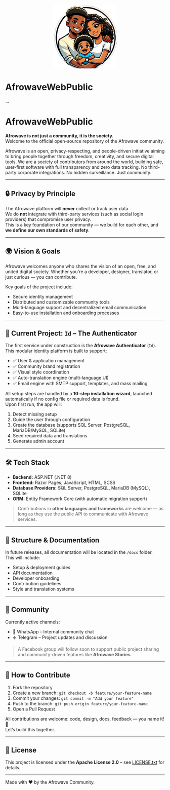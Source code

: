 <p align="center">
  <img src="https://github.com/afrowaveltd/AfrowaveWebPublic/blob/master/Id/wwwroot/img/afrowave-family.png" alt="Afrowave Logo" width="200"/>
</p>

# AfrowaveWebPublic
...


# AfrowaveWebPublic

**Afrowave is not just a community, it is the society.**  
Welcome to the official open-source repository of the Afrowave community.

Afrowave is an open, privacy-respecting, and people-driven initiative aiming to bring people together through freedom, creativity, and secure digital tools. We are a society of contributors from around the world, building safe, user-first software with full transparency and zero data tracking. No third-party corporate integrations. No hidden surveillance. Just community.

---

## 🔒 Privacy by Principle

The Afrowave platform will **never** collect or track user data.  
We do **not** integrate with third-party services (such as social login providers) that compromise user privacy.  
This is a key foundation of our community — we build for each other, and **we define our own standards of safety**.

---

## 🌍 Vision & Goals

Afrowave welcomes anyone who shares the vision of an open, free, and united digital society. Whether you're a developer, designer, translator, or just curious — you can contribute.

Key goals of the project include:

- Secure identity management
- Distributed and customizable community tools
- Multi-language support and decentralized email communication
- Easy-to-use installation and onboarding processes

---

## 🧩 Current Project: `Id` – The Authenticator

The first service under construction is the **Afrowave Authenticator** (`Id`).  
This modular identity platform is built to support:

- ✅ User & application management  
- ✅ Community brand registration  
- ✅ Visual style coordination  
- ✅ Auto-translation engine (multi-language UI)  
- ✅ Email engine with SMTP support, templates, and mass mailing

All setup steps are handled by a **10-step installation wizard**, launched automatically if no config file or required data is found.  
Upon first run, the app will:

1. Detect missing setup
2. Guide the user through configuration
3. Create the database (supports SQL Server, PostgreSQL, MariaDB/MySQL, SQLite)
4. Seed required data and translations
5. Generate admin account

---

## 🛠️ Tech Stack

- **Backend:** ASP.NET (.NET 8)
- **Frontend:** Razor Pages, JavaScript, HTML, SCSS
- **Database Providers:** SQL Server, PostgreSQL, MariaDB (MySQL), SQLite
- **ORM:** Entity Framework Core (with automatic migration support)

> Contributions in **other languages and frameworks** are welcome — as long as they use the public API to communicate with Afrowave services.

---

## 📁 Structure & Documentation

In future releases, all documentation will be located in the `/docs` folder.  
This will include:

- Setup & deployment guides
- API documentation
- Developer onboarding
- Contribution guidelines
- Style and translation systems

---

## 💬 Community

Currently active channels:
- 📱 WhatsApp – Internal community chat
- ✈️ Telegram – Project updates and discussion

> A Facebook group will follow soon to support public project sharing and community-driven features like **Afrowave Stories**.

---

## 🤝 How to Contribute

1. Fork the repository
2. Create a new branch: `git checkout -b feature/your-feature-name`
3. Commit your changes: `git commit -m "Add your feature"`
4. Push to the branch: `git push origin feature/your-feature-name`
5. Open a Pull Request

All contributions are welcome: code, design, docs, feedback — you name it! 🙌  
Let’s build this together.

---

## 📜 License

This project is licensed under the **Apache License 2.0** – see [LICENSE.txt](LICENSE.txt) for details.

---

Made with ❤️ by the Afrowave Community.

